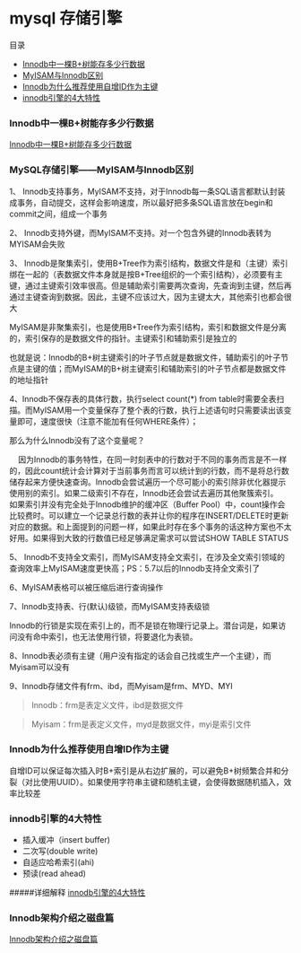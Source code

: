 # mysql 存储引擎

目录
- [Innodb中一棵B+树能存多少行数据](#Innodb中一棵B+树能存多少行数据)
- [MyISAM与Innodb区别](#MySQL存储引擎——MyISAM与Innodb区别)
- [Innodb为什么推荐使用自增ID作为主键](#Innodb为什么推荐使用自增ID作为主键)
- [innodb引擎的4大特性](#innodb引擎的4大特性)


### Innodb中一棵B+树能存多少行数据
[Innodb中一棵B+树能存多少行数据](https://zhuanlan.zhihu.com/p/67982911)

### MySQL存储引擎——MyISAM与Innodb区别
1、 Innodb支持事务，MyISAM不支持，对于Innodb每一条SQL语言都默认封装成事务，自动提交，这样会影响速度，所以最好把多条SQL语言放在begin和commit之间，组成一个事务

2、 Innodb支持外键，而MyISAM不支持。对一个包含外键的Innodb表转为MYISAM会失败

3、 Innodb是聚集索引，使用B+Tree作为索引结构，数据文件是和（主键）索引绑在一起的（表数据文件本身就是按B+Tree组织的一个索引结构），必须要有主键，通过主键索引效率很高。但是辅助索引需要两次查询，先查询到主键，然后再通过主键查询到数据。因此，主键不应该过大，因为主键太大，其他索引也都会很大

 MyISAM是非聚集索引，也是使用B+Tree作为索引结构，索引和数据文件是分离的，索引保存的是数据文件的指针。主键索引和辅助索引是独立的
 
 也就是说：Innodb的B+树主键索引的叶子节点就是数据文件，辅助索引的叶子节点是主键的值；而MyISAM的B+树主键索引和辅助索引的叶子节点都是数据文件的地址指针
 
4、Innodb不保存表的具体行数，执行select count(*) from table时需要全表扫描。而MyISAM用一个变量保存了整个表的行数，执行上述语句时只需要读出该变量即可，速度很快（注意不能加有任何WHERE条件）；

那么为什么Innodb没有了这个变量呢？

    因为Innodb的事务特性，在同一时刻表中的行数对于不同的事务而言是不一样的，因此count统计会计算对于当前事务而言可以统计到的行数，而不是将总行数储存起来方便快速查询。Innodb会尝试遍历一个尽可能小的索引除非优化器提示使用别的索引。如果二级索引不存在，Innodb还会尝试去遍历其他聚簇索引。
    如果索引并没有完全处于Innodb维护的缓冲区（Buffer Pool）中，count操作会比较费时。可以建立一个记录总行数的表并让你的程序在INSERT/DELETE时更新对应的数据。和上面提到的问题一样，如果此时存在多个事务的话这种方案也不太好用。如果得到大致的行数值已经足够满足需求可以尝试SHOW TABLE STATUS

5、 Innodb不支持全文索引，而MyISAM支持全文索引，在涉及全文索引领域的查询效率上MyISAM速度更快高；PS：5.7以后的Innodb支持全文索引了

6、MyISAM表格可以被压缩后进行查询操作

7、Innodb支持表、行(默认)级锁，而MyISAM支持表级锁


Innodb的行锁是实现在索引上的，而不是锁在物理行记录上。潜台词是，如果访问没有命中索引，也无法使用行锁，将要退化为表锁。

8、Innodb表必须有主键（用户没有指定的话会自己找或生产一个主键），而Myisam可以没有

9、Innodb存储文件有frm、ibd，而Myisam是frm、MYD、MYI
> Innodb：frm是表定义文件，ibd是数据文件

> Myisam：frm是表定义文件，myd是数据文件，myi是索引文件

### Innodb为什么推荐使用自增ID作为主键
自增ID可以保证每次插入时B+索引是从右边扩展的，可以避免B+树频繁合并和分裂（对比使用UUID）。如果使用字符串主键和随机主键，会使得数据随机插入，效率比较差

### innodb引擎的4大特性
- 插入缓冲（insert buffer)
- 二次写(double write)
- 自适应哈希索引(ahi)
- 预读(read ahead)

#####详细解释 [innodb引擎的4大特性](https://www.cnblogs.com/zhs0/p/10528520.html)


### Innodb架构介绍之磁盘篇
[Innodb架构介绍之磁盘篇](https://zhuanlan.zhihu.com/p/95165042)